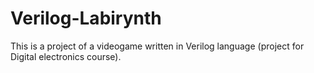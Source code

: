# Verilog-Labirynth
This is a project of a videogame written in Verilog language (project for Digital electronics course).

